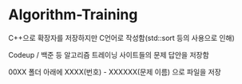 # Algorithm-Training

C++으로 확장자를 저장하지만 C언어로 작성함(std::sort 등의 사용으로 인해)

Codeup / 백준 등 알고리즘 트레이닝 사이트들의 문제 답안을 저장함

00XX 폴더 아래에
XXXX(번호) - XXXXXX(문제 이름) 으로 파일을 저장  
